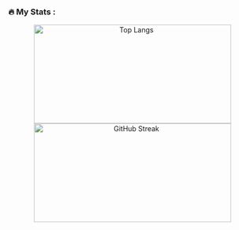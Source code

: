 ### :fire: My Stats :

<div align="center">
  <img src="https://github-readme-stats.vercel.app/api/top-langs/?username=makishima44&layout=compact&theme=vision-friendly-dark" alt="Top Langs" height="200" width="400"/>
  <img src="https://github-readme-streak-stats.herokuapp.com?user=makishima44&theme=great-gatsby&border_radius=7.9" alt="GitHub Streak" height="200" width="400" />
</div>
